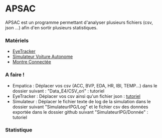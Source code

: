# APSAC
APSAC est un programme permettant d'analyser plusieurs fichiers (csv, json ...) afin d'en sortir plusieurs statistiques.

### Matériels
- [EyeTracker](https://pupil-labs.com/products/core/)
- [Simulateur Voiture Autonome](https://ipg-automotive.com/fr/)
- [Montre Connectée](https://www.empatica.com/en-eu/research/e4/)

### A faire !
- Empatica : Déplacer vos csv (ACC, BVP, EDA, HR, IBI, TEMP...) dans le dossier suivant : "Data_E4/CSV_ori" : tutoriel
- EyeTracker : Déplacer vos csv ainsi qu'un fichier json : [tutoriel](https://github.com/BenderSaucisson/APSAC/wiki/Fichiers-Eye-Tracker)
- Simulateur : Déplacer le fichier texte de log de la simulation dans le dossier suivant "SimulateurIPG/Log" et le fichier csv des données exportée dans le dossier github suivant "SimulateurIPG/Donnée" : tutoriel

### Statistique
